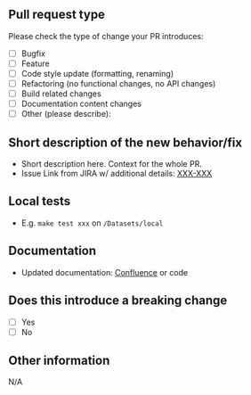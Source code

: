 <!-- Please make sure that all information are provided here. PRs w/o information will NOT be reviewed. -->

## Pull request type

<!-- Please try to limit your pull request to ONE type, submit multiple pull requests if needed. -->

Please check the type of change your PR introduces:

- [ ] Bugfix
- [ ] Feature
- [ ] Code style update (formatting, renaming)
- [ ] Refactoring (no functional changes, no API changes)
- [ ] Build related changes
- [ ] Documentation content changes
- [ ] Other (please describe):

## Short description of the new behavior/fix

<!-- Please describe the behavior or changes that are being added by this PR. -->

- Short description here. Context for the whole PR.
- Issue Link from JIRA w/ additional details: [XXX-XXX](https://link.here)

## Local tests
<!-- Please describe all performed test(s) and specify used datasets. -->
- E.g. `make test xxx` on `/Datasets/local`

## Documentation
<!-- Please provide link(s) to updated documentation. -->
- Updated documentation: [Confluence](https://PLEASE_PASTE_HERE) or code

## Does this introduce a breaking change
<!-- If this introduces a breaking change, please describe the impact and migration path for existing applications below. -->

- [ ] Yes
- [ ] No

## Other information
<!-- Any other information that is important to this PR such as screenshots of how the component looks before and after the change. -->
N/A
